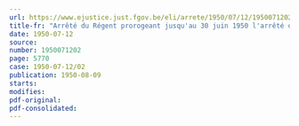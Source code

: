 ```yaml
---
url: https://www.ejustice.just.fgov.be/eli/arrete/1950/07/12/1950071202/justel
title-fr: "Arrêté du Régent prorogeant jusqu'au 30 juin 1950 l'arrêté du Régent du 25 juin 1949 (arrêté n° 2) relatif à la fixation, en matière de dommages de guerre aux bateaux, du coefficient d'indemnisation intégrale applicable à tout le Royaume pour la période du 1er janvier 1948 au 30 septembre 1949 (arrêté n° 7)"
date: 1950-07-12
source:
number: 1950071202
page: 5770
case: 1950-07-12/02
publication: 1950-08-09
starts:
modifies:
pdf-original:
pdf-consolidated:
---
```


